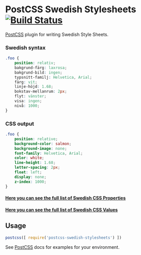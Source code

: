# PostCSS Swedish Stylesheets [![Build Status][ci-img]][ci]

[PostCSS] plugin for writing Swedish Style Sheets.

[PostCSS]: https://github.com/postcss/postcss
[ci-img]:  https://travis-ci.org/johnie/postcss-swedish-stylesheets.svg
[ci]:      https://travis-ci.org/johnie/postcss-swedish-stylesheets
[Swedish Values]:      https://github.com/johnie/swedish-css-values


### Swedish syntax

```css
.foo {
    position: relativ;
    bakgrund-färg: laxrosa;
    bakgrund-bild: ingen;
    typsnitt-familj: Helvetica, Arial;
    färg: vit;
    linje-höjd: 1.68;
    bokstav-mellanrum: 2px;
    flyt: vänster;
    visa: ingen;
    nivå: 1000;
}
```

### CSS output

```css
.foo {
    position: relative;
    background-color: salmon;
    background-image: none;
    font-family: Helvetica, Arial;
    color: white;
    line-height: 1.68;
    letter-spacing: 2px;
    float: left;
    display: none;
    z-index: 1000;
}
```

#### [Here you can see the full list of Swedish CSS Properties](https://github.com/johnie/swedish-css-properties)

#### [Here you can see the full list of Swedish CSS Values](https://github.com/johnie/swedish-css-values)

## Usage

```js
postcss([ require('postcss-swedish-stylesheets') ])
```

See [PostCSS] docs for examples for your environment.
